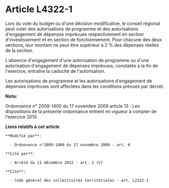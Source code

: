 # Article L4322-1

Lors du vote du budget ou d'une décision modificative, le conseil régional peut voter des autorisations de programme et des
autorisations d'engagement de dépenses imprévues respectivement en section d'investissement et en section de fonctionnement.
Pour chacune des deux sections, leur montant ne peut être supérieur à 2 % des dépenses réelles de la section. 

L'absence d'engagement d'une autorisation de programme ou d'une autorisation d'engagement de dépenses imprévues, constatée à
la fin de l'exercice, entraîne la caducité de l'autorisation. 

Les autorisations de programme et les autorisations d'engagement de dépenses imprévues sont affectées dans les conditions
prévues par décret.

**Nota:**

Ordonnance n° 2009-1400 du 17 novembre 2009 article 13 : Les dispositions de la présente ordonnance entrent en vigueur à
compter de l'exercice 2010.

**Liens relatifs à cet article**

	**Modifié par**:

	  - Ordonnance n°2009-1400 du 17 novembre 2009 - art. 6

	**Cité par**:

	  - Arrêté du 11 décembre 2012 - art. 2 (V)

	**Cite**:

	  - Code général des collectivités territoriales - art. L2322-1
